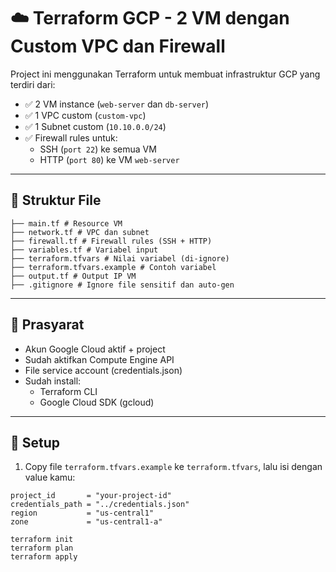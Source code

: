 # ☁️ Terraform GCP - 2 VM dengan Custom VPC dan Firewall

Project ini menggunakan Terraform untuk membuat infrastruktur GCP yang terdiri dari:

- ✅ 2 VM instance (`web-server` dan `db-server`)
- ✅ 1 VPC custom (`custom-vpc`)
- ✅ 1 Subnet custom (`10.10.0.0/24`)
- ✅ Firewall rules untuk:
  - SSH (`port 22`) ke semua VM
  - HTTP (`port 80`) ke VM `web-server`

---

## 📁 Struktur File

```hcl
├── main.tf # Resource VM
├── network.tf # VPC dan subnet
├── firewall.tf # Firewall rules (SSH + HTTP)
├── variables.tf # Variabel input
├── terraform.tfvars # Nilai variabel (di-ignore)
├── terraform.tfvars.example # Contoh variabel
├── output.tf # Output IP VM
├── .gitignore # Ignore file sensitif dan auto-gen
```

---

## 🧰 Prasyarat

- Akun Google Cloud aktif + project
- Sudah aktifkan Compute Engine API
- File service account (credentials.json)
- Sudah install:
  - Terraform CLI
  - Google Cloud SDK (gcloud)

---

## 🔧 Setup

1. Copy file `terraform.tfvars.example` ke `terraform.tfvars`, lalu isi dengan value kamu:

```hcl
project_id       = "your-project-id"
credentials_path = "../credentials.json"
region           = "us-central1"
zone             = "us-central1-a"

terraform init
terraform plan
terraform apply

```